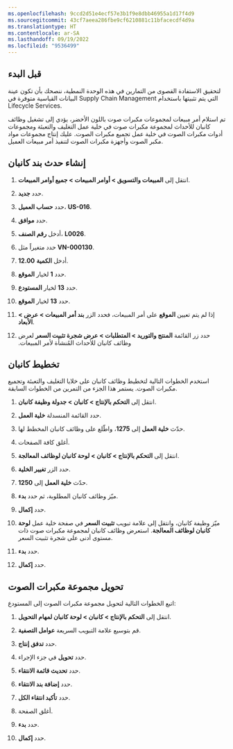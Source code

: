 ```yaml
---
ms.openlocfilehash: 9ccd2d51e4ecf57e3b1f9e8dbb46955a1d17f4d9
ms.sourcegitcommit: 43cf7aeea286fbe9cf6210881c11bfacecdf4d9a
ms.translationtype: HT
ms.contentlocale: ar-SA
ms.lasthandoff: 09/19/2022
ms.locfileid: "9536499"
---
```

## <a name="before-you-begin"></a>قبل البدء
لتحقيق الاستفادة القصوى من التمارين في هذه الوحدة النمطية، ننصحك بأن تكون عينة البيانات القياسية متوفرة في Supply Chain Management التي يتم تثبيتها باستخدام Lifecycle Services.‬

تم استلام أمر مبيعات لمجموعات مكبرات صوت باللون الأخضر، يؤدي إلى تشغيل وظائف كانبان للأحداث لمجموعة مكبرات صوت في خلية عمل التغليف والتعبئة ومجموعات أدوات مكبرات الصوت في خلية عمل تجميع مكبرات الصوت. عليك إنتاج مجموعات مواد مكبر الصوت وأجهزة مكبرات الصوت لتنفيذ أمر مبيعات العميل.

## <a name="crete-a-kanban-line-event"></a>إنشاء حدث بند كانبان‬

1.  انتقل إلى **المبيعات والتسويق > أوامر المبيعات > جميع أوامر المبيعات**.

2.  حدد **جديد**.

3.  حدد **حساب العميل**، **US-016**.

4.  حدد **موافق**.

5.  أدخل **رقم الصنف**، **L0026**.

6.  حدد متغيراً مثل **VN-000130**.

7.  أدخل **الكمية** **12.00**.

8.  حدد **1** لخيار **الموقع**.

9.  حدد **13** لخيار **المستودع**.

10. حدد **13** لخيار **الموقع**.

11. إذا لم يتم تعيين **الموقع** على أمر المبيعات، فحدد الزر **بند أمر المبيعات > عرض > الأبعاد**.

12. حدد زر القائمة **المنتج والتوريد‬‏‫ > المتطلبات > عرض شجرة تثبيت السعر‬‏‫** لعرض وظائف كانبان للأحداث المُنشأة لأمر المبيعات.

## <a name="plan-the-kanbans"></a>تخطيط كانبان

استخدم الخطوات التالية لتخطيط وظائف كانبان على خلايا التغليف والتعبئة وتجميع مكبرات الصوت. يستمر هذا الجزء من التمرين من الخطوات السابقة.

1.  انتقل إلى **التحكم بالإنتاج > كانبان > جدولة وظيفة كانبان**.

2.  حدد القائمة المنسدلة **خلية العمل**.

3.  حدّث **خلية العمل** إلى **1275**، واطّلع على وظائف كانبان المخطط لها.

4.  أغلق كافة الصفحات.

5.  انتقل إلى **التحكم بالإنتاج > كانبان > لوحة كانبان لوظائف المعالجة**.

6.  حدد الزر **تغيير الخلية**.

7.  حدّث **خلية العمل** إلى **1250**.

8.  ميّز وظائف كانبان المطلوبة، ثم حدد **بدء**.

9.  حدد **إكمال**.

12. ميّز وظيفة كانبان، وانتقل إلى علامة تبويب **تثبيت السعر** في صفحة خلية عمل **لوحة كانبان لوظائف المعالجة‬**. استعرض وظائف كانبان لمجموعة مكبرات صوت ذات مستوى أدنى على شجرة تثبيت السعر.

13. حدد **بدء**.

14. حدد **إكمال**.

## <a name="transfer-the-speaker-set"></a>تحويل مجموعة مكبرات الصوت

اتبع الخطوات التالية لتحويل مجموعة مكبرات الصوت إلى المستودع:

1.  انتقل إلى **التحكم بالإنتاج > كانبان > لوحة كانبان لمهام التحويل**.

2.  قم بتوسيع علامة التبويب السريعة **عوامل التصفية**.

3.  حدد **تدفق إنتاج**.

4.  حدد **تحويل** في جزء الإجراء.

5.  حدد **تحديث قائمة الانتقاء**.

5.  حدد **إضافة بند الانتقاء**.

6.  حدد **تأكيد انتقاء الكل**.

7.  أغلق الصفحة.

8.  حدد **بدء**.

9.  حدد **إكمال**. 

